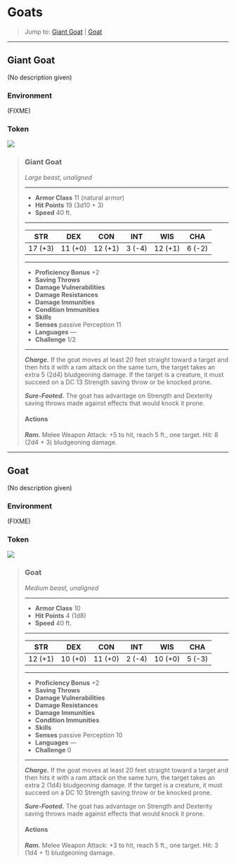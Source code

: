 # Goats


> Jump to: [Giant Goat](Goats.md#giant-goat) | [Goat](Goats.md#goat)

---

## Giant Goat
(No description given)

### Environment
(FIXME)

### Token
![](GiantGoat-Token.png)

>### Giant Goat
>*Large beast, unaligned*
>___
>- **Armor Class** 11 (natural armor)
>- **Hit Points** 19 (3d10 + 3)
>- **Speed** 40 ft.
>___
>|**STR**|**DEX**|**CON**|**INT**|**WIS**|**CHA**|
>|:---:|:---:|:---:|:---:|:---:|:---:|
>|17 (+3)|11 (+0)|12 (+1)|3 (-4)|12 (+1)|6 (-2)|
>
>___
>- **Proficiency Bonus** +2
>- **Saving Throws** 
>- **Damage Vulnerabilities** 
>- **Damage Resistances** 
>- **Damage Immunities** 
>- **Condition Immunities** 
>- **Skills** 
>- **Senses** passive Perception 11
>- **Languages** —
>- **Challenge** 1/2
>___
>***Charge.*** If the goat moves at least 20 feet straight toward a target and then hits it with a ram attack on the same turn, the target takes an extra 5 (2d4) bludgeoning damage. If the target is a creature, it must succeed on a DC 13 Strength saving throw or be knocked prone.
>
>***Sure-Footed.*** The goat has advantage on Strength and Dexterity saving throws made against effects that would knock it prone.
>
>#### Actions
>***Ram.*** Melee Weapon Attack: +5 to hit, reach 5 ft., one target. Hit: 8 (2d4 + 3) bludgeoning damage.
>

---

## Goat
(No description given)

### Environment
(FIXME)

### Token
![](Goat-Token.png)

>### Goat
>*Medium beast, unaligned*
>___
>- **Armor Class** 10
>- **Hit Points** 4 (1d8)
>- **Speed** 40 ft.
>___
>|**STR**|**DEX**|**CON**|**INT**|**WIS**|**CHA**|
>|:---:|:---:|:---:|:---:|:---:|:---:|
>|12 (+1)|10 (+0)|11 (+0)|2 (-4)|10 (+0)|5 (-3)|
>
>___
>- **Proficiency Bonus** +2
>- **Saving Throws** 
>- **Damage Vulnerabilities** 
>- **Damage Resistances** 
>- **Damage Immunities** 
>- **Condition Immunities** 
>- **Skills** 
>- **Senses** passive Perception 10
>- **Languages** —
>- **Challenge** 0
>___
>***Charge.*** If the goat moves at least 20 feet straight toward a target and then hits it with a ram attack on the same turn, the target takes an extra 2 (1d4) bludgeoning damage. If the target is a creature, it must succeed on a DC 10 Strength saving throw or be knocked prone.
>
>***Sure-Footed.*** The goat has advantage on Strength and Dexterity saving throws made against effects that would knock it prone.
>
>#### Actions
>***Ram.*** Melee Weapon Attack: +3 to hit, reach 5 ft., one target. Hit: 3 (1d4 + 1) bludgeoning damage.
>

